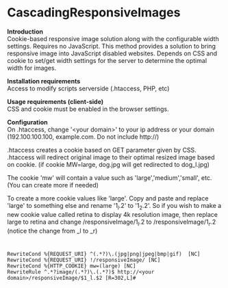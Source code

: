 CascadingResponsiveImages
=========================
<b>Introduction</b><br />
Cookie-based responsive image solution along with the configurable width settings. Requires no JavaScript. This method provides a solution to bring responsive image into JavaScript disabled websites. Depends on CSS and cookie to set/get width settings for the server to determine the optimal width for images.

<b>Installation requirements</b><br />
Access to modify scripts serverside (.htaccess, PHP, etc)

<b>Usage requirements (client-side)</b><br />
CSS and cookie must be enabled in the browser settings.

<b>Configuration</b><br />
On .htaccess, change '\<your domain\>' to your ip address or your domain (192.100.100.100, example.com.  Do not include http://)

.htaccess creates a cookie based on GET parameter given by CSS.
.htaccess will redirect original image to their optimal resized image based on cookie. (if cookie MW=large, dog.jpg will get redirected to dog_l.jpg)

The cookie 'mw' will contain a value such as 'large','medium','small', etc. (You can create more if needed)

To create a more cookie values like 'large'. Copy and paste and replace 'large' to something else and rename '$1_l.$2' to '$1_2.$2'. So if you wish to make a new cookie value called retina to display 4k resolution image, then replace large to retina and change /responsiveImage/$1_l.$2 to /responsiveImage/$1_r.$2 (notice the change from _l to _r)
# 
	RewriteCond %{REQUEST_URI} ^(.*?)\.(jpg|png|jpeg|bmp|gif)  [NC]
	RewriteCond %{REQUEST_URI} !/responsiveImage/ [NC]
	RewriteCond %{HTTP_COOKIE} mw=(large) [NC]
	RewriteRule ^.*?image/(.*?)\.(.*?)$ http://<your domain>/responsiveImage/$1_l.$2 [R=302,L]#

